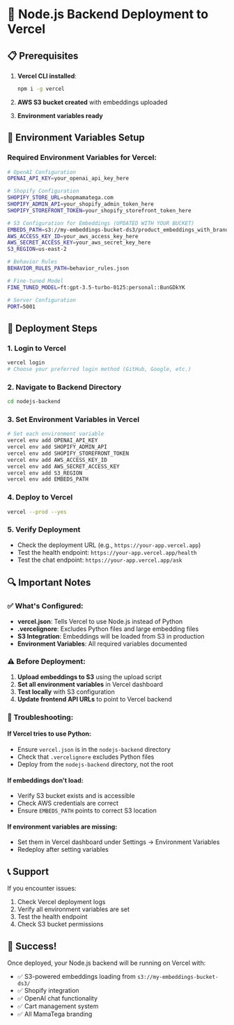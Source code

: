 # 🚀 Node.js Backend Deployment to Vercel

## 📋 Prerequisites

1. **Vercel CLI installed**:
   ```bash
   npm i -g vercel
   ```

2. **AWS S3 bucket created** with embeddings uploaded
3. **Environment variables ready**

## 🔧 Environment Variables Setup

### Required Environment Variables for Vercel:

```bash
# OpenAI Configuration
OPENAI_API_KEY=your_openai_api_key_here

# Shopify Configuration
SHOPIFY_STORE_URL=shopmamatega.com
SHOPIFY_ADMIN_API=your_shopify_admin_token_here
SHOPIFY_STOREFRONT_TOKEN=your_shopify_storefront_token_here

# S3 Configuration for Embeddings (UPDATED WITH YOUR BUCKET)
EMBEDS_PATH=s3://my-embeddings-bucket-ds3/product_embeddings_with_brands.json
AWS_ACCESS_KEY_ID=your_aws_access_key_here
AWS_SECRET_ACCESS_KEY=your_aws_secret_key_here
S3_REGION=us-east-2

# Behavior Rules
BEHAVIOR_RULES_PATH=behavior_rules.json

# Fine-tuned Model
FINE_TUNED_MODEL=ft:gpt-3.5-turbo-0125:personal::BunGDkYK

# Server Configuration
PORT=5001
```

## 🚀 Deployment Steps

### 1. Login to Vercel
```bash
vercel login
# Choose your preferred login method (GitHub, Google, etc.)
```

### 2. Navigate to Backend Directory
```bash
cd nodejs-backend
```

### 3. Set Environment Variables in Vercel
```bash
# Set each environment variable
vercel env add OPENAI_API_KEY
vercel env add SHOPIFY_ADMIN_API
vercel env add SHOPIFY_STOREFRONT_TOKEN
vercel env add AWS_ACCESS_KEY_ID
vercel env add AWS_SECRET_ACCESS_KEY
vercel env add S3_REGION
vercel env add EMBEDS_PATH
```

### 4. Deploy to Vercel
```bash
vercel --prod --yes
```

### 5. Verify Deployment
- Check the deployment URL (e.g., `https://your-app.vercel.app`)
- Test the health endpoint: `https://your-app.vercel.app/health`
- Test the chat endpoint: `https://your-app.vercel.app/ask`

## 🔍 Important Notes

### ✅ What's Configured:
- **vercel.json**: Tells Vercel to use Node.js instead of Python
- **.vercelignore**: Excludes Python files and large embedding files
- **S3 Integration**: Embeddings will be loaded from S3 in production
- **Environment Variables**: All required variables documented

### ⚠️ Before Deployment:
1. **Upload embeddings to S3** using the upload script
2. **Set all environment variables** in Vercel dashboard
3. **Test locally** with S3 configuration
4. **Update frontend API URLs** to point to Vercel backend

### 🔧 Troubleshooting:

#### If Vercel tries to use Python:
- Ensure `vercel.json` is in the `nodejs-backend` directory
- Check that `.vercelignore` excludes Python files
- Deploy from the `nodejs-backend` directory, not the root

#### If embeddings don't load:
- Verify S3 bucket exists and is accessible
- Check AWS credentials are correct
- Ensure `EMBEDS_PATH` points to correct S3 location

#### If environment variables are missing:
- Set them in Vercel dashboard under Settings → Environment Variables
- Redeploy after setting variables

## 📞 Support

If you encounter issues:
1. Check Vercel deployment logs
2. Verify all environment variables are set
3. Test the health endpoint
4. Check S3 bucket permissions

## 🎉 Success!

Once deployed, your Node.js backend will be running on Vercel with:
- ✅ S3-powered embeddings loading from `s3://my-embeddings-bucket-ds3/`
- ✅ Shopify integration
- ✅ OpenAI chat functionality
- ✅ Cart management system
- ✅ All MamaTega branding 

